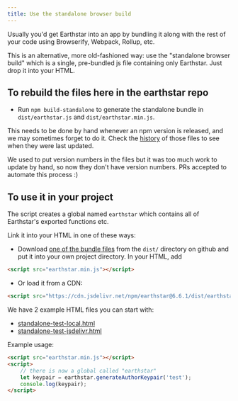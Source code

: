 ```yaml
---
title: Use the standalone browser build
---
```


Usually you'd get Earthstar into an app by bundling it along with the rest of your code using Browserify, Webpack, Rollup, etc.

This is an alternative, more old-fashioned way: use the "standalone browser build" which is a single, pre-bundled js file containing only Earthstar.  Just drop it into your HTML.

## To rebuild the files here in the earthstar repo

* Run `npm build-standalone` to generate the standalone bundle in `dist/earthstar.js` and `dist/earthstar.min.js`.

This needs to be done by hand whenever an npm version is released, and we may sometimes forget to do it.  Check the [history](https://github.com/earthstar-project/earthstar/commits/main/dist) of those files to see when they were last updated.

We used to put version numbers in the files but it was too much work to update by hand, so now they don't have version numbers.  PRs accepted to automate this process :)

## To use it in your project

The script creates a global named `earthstar` which contains all of Earthstar's exported functions etc.

Link it into your HTML in one of these ways:

* Download [one of the bundle files](https://github.com/earthstar-project/earthstar/tree/master/dist) from the `dist/` directory on github and put it into your own project directory.  In your HTML, add
```html
<script src="earthstar.min.js"></script>
```

* Or load it from a CDN:
```html
<script src="https://cdn.jsdelivr.net/npm/earthstar@6.6.1/dist/earthstar.min.js"></script>
```

We have 2 example HTML files you can start with:
* [standalone-test-local.html](https://github.com/earthstar-project/earthstar/blob/master/standalone-test-local.html)
* [standalone-test-jsdelivr.html](https://github.com/earthstar-project/earthstar/blob/master/standalone-test-jsdelivr.html)

Example usage:
```html
<script src="earthstar.min.js"></script>
<script>
    // there is now a global called "earthstar"
    let keypair = earthstar.generateAuthorKeypair('test');
    console.log(keypair);
</script>
```